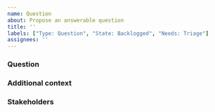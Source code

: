 ```yaml
---
name: Question
about: Propose an answerable question
title: ''
labels: ["Type: Question", "State: Backlogged", "Needs: Triage"]
assignees: ''
---
```


### Question
<!-- What question needs to be answered to close this issue? This should be one sentence. -->


### Additional context
<!-- Add any other context or details here. -->


### Stakeholders
<!-- @ tag stakeholders of this bug -->
